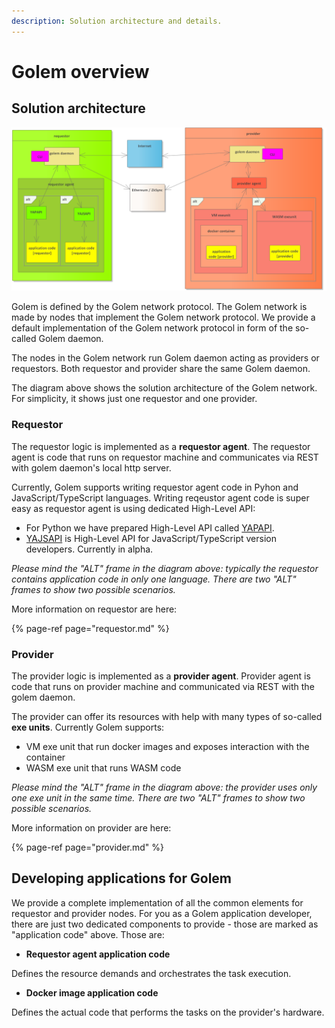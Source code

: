 ```yaml
---
description: Solution architecture and details.
---
```


# Golem overview

## Solution architecture

![](../.gitbook/assets/image%20%2810%29.png)

Golem is defined by the Golem network protocol. The Golem network is made by nodes that implement the Golem network protocol. We provide a default implementation of the Golem network protocol in form of the so-called Golem daemon.

The nodes in the Golem network run Golem daemon acting as providers or requestors. Both requestor and provider share the same Golem daemon. 

The diagram above shows the solution architecture of the Golem network. For simplicity, it shows just one requestor and one provider.   

### Requestor

The requestor logic is implemented as a **requestor agent**. The requestor agent is code that runs on requestor machine and communicates via REST with golem daemon's local http server. 

Currently, Golem supports writing requestor agent code in Pyhon and JavaScript/TypeScript languages. Writing reqeustor agent code is super easy as requestor agent is using dedicated High-Level API:

* For Python we have prepared High-Level API called [YAPAPI](https://github.com/golemfactory/yapapi). 
* [YAJSAPI](https://github.com/golemfactory/yajsapi) is High-Level API for JavaScript/TypeScript version developers. Currently in alpha. 

_Please mind the "ALT"  frame in the diagram above: typically the requestor contains application code in only one language. There are two "ALT" frames to show two possible scenarios._

More information on requestor are here:

{% page-ref page="requestor.md" %}

### Provider

The provider logic is implemented as a **provider agent**.  Provider agent is code that runs on provider machine and communicated via REST with the golem daemon.

The provider can offer its resources with help with many types of so-called **exe units**. Currently Golem supports:

* VM exe unit that run docker images and exposes interaction with the container
* WASM exe unit that runs WASM code

_Please mind the "ALT"  frame in the diagram above: the provider uses only one exe unit in the same time. There are two "ALT" frames to show two possible scenarios._

More information on provider are here:

{% page-ref page="provider.md" %}

## Developing applications for Golem

We provide a complete implementation of all the common elements for requestor and provider nodes. For you as a Golem application developer, there are just two dedicated components to provide - those are marked as "application code" above. Those are:

* **Requestor agent application code**

Defines the resource demands and orchestrates the task execution.

* **Docker image application code**

Defines the actual code that performs the tasks on the provider's hardware.


